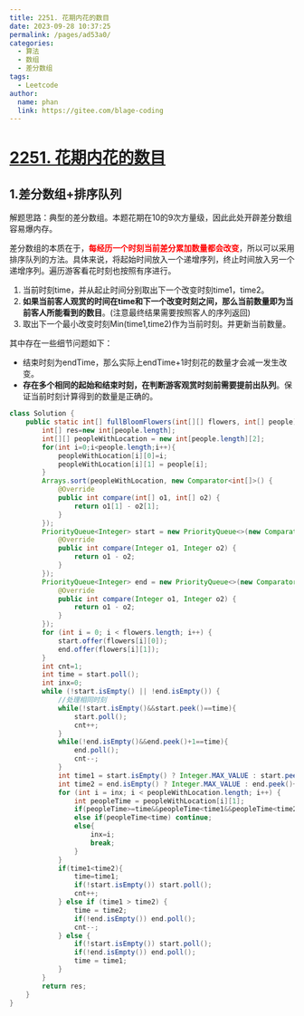 ```yaml
---
title: 2251. 花期内花的数目
date: 2023-09-28 10:37:25
permalink: /pages/ad53a0/
categories:
  - 算法
  - 数组
  - 差分数组
tags:
  - Leetcode
author: 
  name: phan
  link: https://gitee.com/blage-coding
---
```

# [2251. 花期内花的数目](https://leetcode.cn/problems/number-of-flowers-in-full-bloom/)

## 1.差分数组+排序队列

解题思路：典型的差分数组。本题花期在10的9次方量级，因此此处开辟差分数组容易爆内存。

差分数组的本质在于，<font color="red">**每经历一个时刻当前差分累加数量都会改变**</font>，所以可以采用排序队列的方法。具体来说，将起始时间放入一个递增序列，终止时间放入另一个递增序列。遍历游客看花时刻也按照有序进行。

1. 当前时刻time，并从起止时间分别取出下一个改变时刻time1，time2。
2. **如果当前客人观赏的时间在time和下一个改变时刻之间，那么当前数量即为当前客人所能看到的数目**。(注意最终结果需要按照客人的序列返回)
3. 取出下一个最小改变时刻Min(time1,time2)作为当前时刻。并更新当前数量。

其中存在一些细节问题如下：

- 结束时刻为endTime，那么实际上endTime+1时刻花的数量才会减一发生改变。
- **存在多个相同的起始和结束时刻，在判断游客观赏时刻前需要提前出队列**。保证当前时刻计算得到的数量是正确的。

```java
class Solution {
	public static int[] fullBloomFlowers(int[][] flowers, int[] people) {
        int[] res=new int[people.length];
        int[][] peopleWithLocation = new int[people.length][2];
        for(int i=0;i<people.length;i++){
            peopleWithLocation[i][0]=i;
            peopleWithLocation[i][1] = people[i];
        }
        Arrays.sort(peopleWithLocation, new Comparator<int[]>() {
            @Override
            public int compare(int[] o1, int[] o2) {
                return o1[1] - o2[1];
            }
        });
        PriorityQueue<Integer> start = new PriorityQueue<>(new Comparator<Integer>() {
            @Override
            public int compare(Integer o1, Integer o2) {
                return o1 - o2;
            }
        });
        PriorityQueue<Integer> end = new PriorityQueue<>(new Comparator<Integer>() {
            @Override
            public int compare(Integer o1, Integer o2) {
                return o1 - o2;
            }
        });
        for (int i = 0; i < flowers.length; i++) {
            start.offer(flowers[i][0]);
            end.offer(flowers[i][1]);
        }
        int cnt=1;
        int time = start.poll();
        int inx=0;
        while (!start.isEmpty() || !end.isEmpty()) {
            //处理相同时刻
            while(!start.isEmpty()&&start.peek()==time){
                start.poll();
                cnt++;
            }
            while(!end.isEmpty()&&end.peek()+1==time){
                end.poll();
                cnt--;
            }
            int time1 = start.isEmpty() ? Integer.MAX_VALUE : start.peek();
            int time2 = end.isEmpty() ? Integer.MAX_VALUE : end.peek()+1;
            for (int i = inx; i < peopleWithLocation.length; i++) {
                int peopleTime = peopleWithLocation[i][1];
                if(peopleTime>=time&&peopleTime<time1&&peopleTime<time2) res[peopleWithLocation[i][0]]=cnt;
                else if(peopleTime<time) continue;
                else{
                    inx=i;
                    break;
                }
            }
            if(time1<time2){
                time=time1;
                if(!start.isEmpty()) start.poll();
                cnt++;
            } else if (time1 > time2) {
                time = time2;
                if(!end.isEmpty()) end.poll();
                cnt--;
            } else {
                if(!start.isEmpty()) start.poll();
                if(!end.isEmpty()) end.poll();
                time = time1;
            }
        }
        return res;
    }
}
```